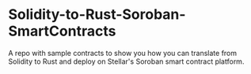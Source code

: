 # Solidity-to-Rust-Soroban-SmartContracts
A repo with sample contracts to show you how you can translate from Solidity to Rust and deploy on Stellar's Soroban smart contract platform.
